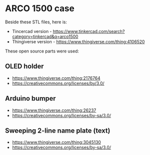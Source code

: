 # ARCO 1500 case 

Beside these STL files, here is:

- Tincercad version - https://www.tinkercad.com/search?category=tinkercad&q=arco1500
- Thingiverse version - https://www.thingiverse.com/thing:4106520

These open source parts were used:

## OLED holder 
- https://www.thingiverse.com/thing:2176764
- https://creativecommons.org/licenses/by/3.0/

## Arduino bumper
- https://www.thingiverse.com/thing:26237
- https://creativecommons.org/licenses/by-sa/3.0/

## Sweeping 2-line name plate (text)
- https://www.thingiverse.com/thing:3045130
- https://creativecommons.org/licenses/by-sa/3.0/
